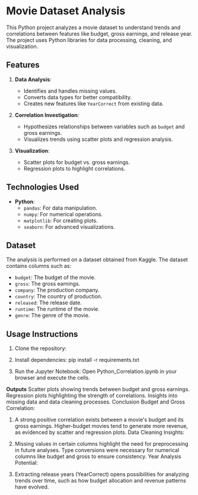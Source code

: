 # Movie Dataset Analysis

This Python project analyzes a movie dataset to understand trends and correlations between features like budget, gross earnings, and release year. The project uses Python libraries for data processing, cleaning, and visualization.

## Features

1. **Data Analysis**:
   - Identifies and handles missing values.
   - Converts data types for better compatibility.
   - Creates new features like `YearCorrect` from existing data.

2. **Correlation Investigation**:
   - Hypothesizes relationships between variables such as `budget` and gross earnings.
   - Visualizes trends using scatter plots and regression analysis.

3. **Visualization**:
   - Scatter plots for budget vs. gross earnings.
   - Regression plots to highlight correlations.

## Technologies Used

- **Python**:
  - `pandas`: For data manipulation.
  - `numpy`: For numerical operations.
  - `matplotlib`: For creating plots.
  - `seaborn`: For advanced visualizations.

## Dataset

The analysis is performed on a dataset obtained from Kaggle. The dataset contains columns such as:
- `budget`: The budget of the movie.
- `gross`: The gross earnings.
- `company`: The production company.
- `country`: The country of production.
- `released`: The release date.
- `runtime`: The runtime of the movie.
- `genre`: The genre of the movie.

## Usage Instructions

1. Clone the repository:
   

2. Install dependencies:
   pip install -r requirements.txt

3. Run the Jupyter Notebook:
   Open Python_Correlation.ipynb in your browser and execute the cells.

**Outputs**
Scatter plots showing trends between budget and gross earnings.
Regression plots highlighting the strength of correlations.
Insights into missing data and data cleaning processes.
Conclusion
Budget and Gross Correlation:

1. A strong positive correlation exists between a movie's budget and its gross earnings.
Higher-budget movies tend to generate more revenue, as evidenced by scatter and regression plots.
Data Cleaning Insights:

2. Missing values in certain columns highlight the need for preprocessing in future analyses.
Type conversions were necessary for numerical columns like budget and gross to ensure consistency.
Year Analysis Potential:

3. Extracting release years (YearCorrect) opens possibilities for analyzing trends over time, such as how budget allocation and   revenue patterns have evolved.